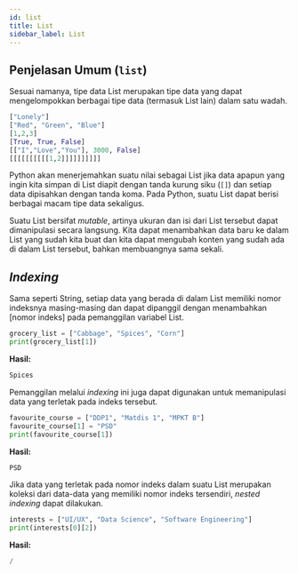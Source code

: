 ```yaml
---
id: list
title: List
sidebar_label: List
---
```


## Penjelasan Umum (<code>list</code>)

Sesuai namanya, tipe data List merupakan tipe data yang dapat mengelompokkan berbagai tipe data (termasuk List lain) dalam satu wadah.

~~~python
["Lonely"]
["Red", "Green", "Blue"]
[1,2,3]
[True, True, False]
[["I","Love","You"], 3000, False]
[[[[[[[[[[1,2]]]]]]]]]]
~~~

Python akan menerjemahkan suatu nilai sebagai List jika data apapun yang ingin kita simpan di List diapit dengan tanda kurung siku (<code>[]</code>) dan setiap data dipisahkan dengan tanda koma. Pada Python, suatu List dapat berisi berbagai macam tipe data sekaligus.

Suatu List bersifat *mutable*, artinya ukuran dan isi dari List tersebut dapat dimanipulasi secara langsung. Kita dapat menambahkan data baru ke dalam List yang sudah kita buat dan kita dapat mengubah konten yang sudah ada di dalam List tersebut, bahkan membuangnya sama sekali.

## *Indexing*

Sama seperti String, setiap data yang berada di dalam List memiliki nomor indeksnya masing-masing dan dapat dipanggil dengan menambahkan [nomor indeks] pada pemanggilan variabel List.

~~~python
grocery_list = ["Cabbage", "Spices", "Corn"]
print(grocery_list[1])
~~~

**Hasil:**
~~~python
Spices
~~~

Pemanggilan melalui *indexing* ini juga dapat digunakan untuk memanipulasi data yang terletak pada indeks tersebut.

~~~python
favourite_course = ["DDP1", "Matdis 1", "MPKT B"]
favourite_course[1] = "PSD"
print(favourite_course[1])
~~~

**Hasil:**
~~~python
PSD
~~~

Jika data yang terletak pada nomor indeks dalam suatu List merupakan koleksi dari data-data yang memiliki nomor indeks tersendiri, *nested indexing* dapat dilakukan.

~~~python
interests = ["UI/UX", "Data Science", "Software Engineering"]
print(interests[0][2])
~~~

**Hasil:**
~~~python
/
~~~